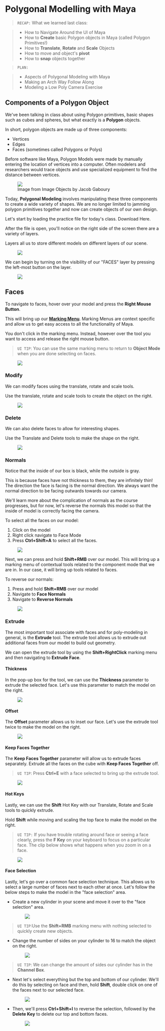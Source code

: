 # Polygonal Modelling with Maya


> `RECAP:` What we learned last class:

> - How to Navigate Around the UI of Maya
> - How to **Create** basic Polygon objects in Maya (called Polygon Primitives!)
> - How to **Translate**, **Rotate** and **Scale** Objects
> - How to move and object's **pivot**
> - How to **snap** objects together

> `PLAN:`

> - Aspects of Polygonal Modeling with Maya
> - Making an Arch Way Follow Along
> - Modeling a Low Poly Camera Exercise

## Components of a Polygon Object

We've been talking in class about using Polygon primitives, basic shapes such as cubes and spheres, but what exactly is a **Polygon** objects.

In short, polygon objects are made up of three components:

- Vertices
- Edges
- Faces (sometimes called Polygons or Polys)

Before software like Maya, Polygon Models were made by manually entering the location of vertices into a computer. Often modelers and researchers would trace objects and use specialized equipment to find the distance between vertices.

<figure> <img src = "../assets/images/maya_VWBug.png"><figcaption>Image from Image Objects by Jacob Gaboury</figcaption></figure>

Today, **Polygonal Modeling** involves manipulating these three components to create a wide variety of shapes. We are no longer limited to jamming polygon primitives together and now can create objects of our own design.

Let's start by loading the practice file for today's class. Download Here.

After the file is open, you'll notice on the right side of the screen there are a variety of layers.

Layers all us to store different models on different layers of our scene.

<figure> <img src = "../assets/images/maya_layers.png"></figure>

We can begin by turning on the visibility of our "FACES" layer by pressing the left-most button on the layer.

<figure> <img src = "../assets/images/maya_layers_on.png"></figure>

## Faces

To navigate to faces, hover over your model and press the **Right Mouse Button**.

This will bring up our [**Marking Menu**](https://help.autodesk.com/view/MAYAUL/2024/ENU/?guid=GUID-8BA1A3AA-4C44-4779-8B22-0AAE3627E8EB). Marking Menus are context specific and allow us to get easy access to all the functionality of Maya.

You don't click in the marking menu. Instead, however over the tool you want to access and release the right mouse button.

> `UI TIP`: You can use the same marking menu to return to **Object Mode** when you are done selecting on faces.

<figure> <img src = "../assets/images/2_maya_facemode.gif"></figure> 

### Modify

We can modify faces using the translate, rotate and scale tools.

Use the translate, rotate and scale tools to create the object on the right.

<figure> <img src = "../assets/images/2_maya_faces_modify.gif"></figure> 

### Delete

We can also delete faces to allow for interesting shapes.

Use the Translate and Delete tools to make the shape on the right.

<figure> <img src = "../assets/images/2_maya_faces_delete.gif"></figure> 

### Normals

Notice that the inside of our box is black, while the outside is gray.

This is because faces have not thickness to them, they are infinitely thin!
The direction the face is facing is the normal direction. We always want the normal direction to be facing outwards towards our camera.

We'll learn more about the complication of normals as the course progresses, but for now,
let's reverse the normals this model so that the inside of model is correctly facing the camera.

To select all the faces on our model:

1. Click on the model
2. Right click navigate to Face Mode
3. Press **Ctrl+Shift+A** to select all the faces.

<figure> <img src = "../assets/images/2_maya_faces_normal_select.gif"></figure> 

Next, we can press and hold **Shift+RMB** over our model. This will bring up a marking menu of contextual tools related to the component mode that we are in. In our case, it will bring up tools related to faces.

To reverse our normals:

1. Press and hold **Shift+RMB** over our model
2. Navigate to **Face Normals**
3. Navigate to **Reverse Normals**

<figure> <img src = "../assets/images/2_maya_faces_normal_reverse.gif"></figure>

### Extrude

The most important tool associate with faces and for poly-modeling in general, is the **Extrude** tool. The extrude tool allows us to extrude out additional faces from our model to build out geometry.

We can open the extrude tool by using the **Shift+RightClick** marking menu and then navigating to **Extrude Face**.

#### Thickness

In the pop-up box for the tool, we can use the **Thickness** parameter to extrude the selected face. Let's use this parameter to match the model on the right.

<figure> <img src = "../assets/images/2_maya_faces_extrude_thickness.gif"></figure>

#### Offset

The **Offset** parameter allows us to inset our face. Let's use the extrude tool twice to make the model on the right.

<figure> <img src = "../assets/images/2_maya_faces_extrude_offset.gif"></figure>

#### Keep Faces Together

The **Keep Faces Together** parameter will allow us to extrude faces separately.
Extrude all the faces on the cube with **Keep Faces Together** off.

> `UI TIP`: Press **Ctrl+E** with a face selected to bring up the extrude tool.

<figure> <img src = "../assets/images/2_maya_faces_extrude_together.gif"></figure>

#### Hot Keys

Lastly, we can use the **Shift** Hot Key with our Translate, Rotate and Scale tools to quickly extrude.

Hold **Shift** while moving and scaling the top face to make the model on the right.

> `UI TIP:` If you have trouble rotating around face or seeing a face clearly, press the **F Key** on your keyboard to focus on a particular face. The clip below shows what happens when you zoom in on a face.

<figure> <img src = "../assets/images/2_maya_faces_extrude_hotkeys.gif"></figure>

#### Face Selection

Lastly, let's go over a common face selection technique. This allows us to select a large number of faces next to each other at once. Let's follow the below steps to make the model in the "face selection" area.

- Create a new cylinder in your scene and move it over to the "face selection" area. <br><figure> <img src = "../assets/images/2_maya_faces_selection_newcylinder.gif"></figure>
> `UI TIP`:Use the **Shift+RMB** marking menu with nothing selected to quickly create new objects.


- Change the number of sides on your cylinder to 16 to match the object on the right.<figure> <img src = "../assets/images/2_maya_faces_selection_cylindersides.gif"></figure>
>`UI TIP`: We can change the amount of sides our cylinder has in the **Channel Box**.


- Next let's select everything but the top and bottom of our cylinder. We'll do this by selecting on face and then, hold **Shift**, double click on one of the faces next to our selected face. <figure> <img src = "../assets/images/2_maya_faces_selection_cylinderselect.gif"></figure>

- Then, we'll press **Ctrl+Shift+I** to reverse the selection, followed by the **Delete Key** to delete our top and bottom faces.<figure> <img src = "../assets/images/2_maya_faces_selection_cylinderdelete.gif"></figure>








